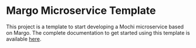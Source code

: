 Margo Microservice Template
===========================

This project is a template to start developing a Mochi microservice based on Margo.
The complete documentation to get started using this template is available
[here](https://mochi.readthedocs.io/en/latest/templates/01_margo.html).
